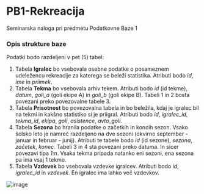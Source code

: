 # PB1-Rekreacija
Seminarska naloga pri predmetu Podatkovne Baze 1



### Opis strukture baze
Podatki bodo razdeljeni v pet (5) tabel:
1. Tabela **Igralec** bo vsebovala osebne podatke o posameznem udeležencu rekreacije za katerega se beleži statistika. Atributi bodo *id*, *ime* in *priimek*.
2. Tabela **Tekma** bo vsebovala arhiv tekem. Atributi bodo *id* (id tekme),  *datum*, *goli_a* (goli ekipe A) in *goli_b* (goli ekipe B). Tabeli 1 in 2 bosta povezani preko povezovalne tabele 3.
3. Tabela **Prisotnost** bo povezovalna tabela in bo beležila, kdaj je igralec bil na tekmi in kakšno statistiko si je priigral. Atributi bodo *id*, *igralec_id*, *tekma_id*, *ekipa*, *goli*, *asistence*, *avto_goli*.
4. Tabela **Sezona** bo hranila podatke o začetkih in koncih sezon. Vsako šolsko leto je namreč razdeljeno na dve sezoni (okvirno september - januar in februar - junij). Atributi te tabele bodo *id* (id sezone), *sezona*, *začetek*, *konec*. Tabeli 3 in 4 sta povezani preko datuma. In sicer povezavi tipa *1:n*. Vsaka tekma pripada natanko eni sezoni, ena sezona pa ima vsaj 1 tekmo.
5. Tabela **Vzdevek** bo vsebovala vzdevke igralcev. Atributi bodo *id*, *igralec_id* in *vzdevek*. En igralec ima lahko več vzdevkov.


![image](https://github.com/user-attachments/assets/d6c4addf-0f63-4d3d-85fa-cbcb5b30d510)
